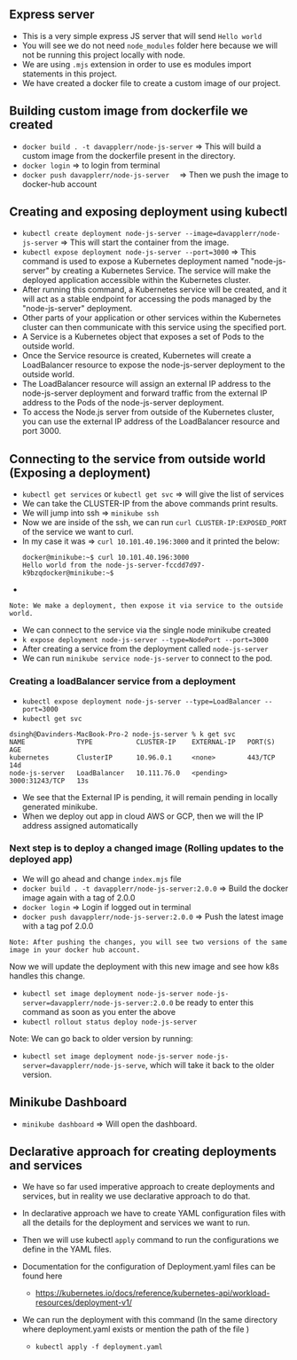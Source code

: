 ## Express server

- This is a very simple express JS server that will send `Hello world`
- You will see we do not need `node_modules` folder here because we will not be running this project locally with node.
- We are using `.mjs` extension in order to use es modules import statements in this project.
- We have created a docker file to create a custom image of our project.

## Building custom image from dockerfile we created

- `docker build . -t davapplerr/node-js-server` => This will build a custom image from the dockerfile present in the directory.
- `docker login` => to login from terminal
- `docker push davapplerr/node-js-server  ` => Then we push the image to docker-hub account

## Creating and exposing deployment using kubectl

- `kubectl create deployment node-js-server --image=davapplerr/node-js-server` => This will start the container from the image.
- `kubectl expose deployment node-js-server --port=3000` => This command is used to expose a Kubernetes deployment named "node-js-server" by creating a Kubernetes Service. The service will make the deployed application accessible within the Kubernetes cluster.
- After running this command, a Kubernetes service will be created, and it will act as a stable endpoint for accessing the pods managed by the "node-js-server" deployment.
- Other parts of your application or other services within the Kubernetes cluster can then communicate with this service using the specified port.
- A Service is a Kubernetes object that exposes a set of Pods to the outside world.
- Once the Service resource is created, Kubernetes will create a LoadBalancer resource to expose the node-js-server deployment to the outside world.
- The LoadBalancer resource will assign an external IP address to the node-js-server deployment and forward traffic from the external IP address to the Pods of the node-js-server deployment.
- To access the Node.js server from outside of the Kubernetes cluster, you can use the external IP address of the LoadBalancer resource and port 3000.

## Connecting to the service from outside world (Exposing a deployment)

- `kubectl get services` or `kubectl get svc` => will give the list of services
- We can take the CLUSTER-IP from the above commands print results.
- We will jump into ssh => `minikube ssh`
- Now we are inside of the ssh, we can run `curl CLUSTER-IP:EXPOSED_PORT` of the service we want to curl.
- In my case it was => `curl 10.101.40.196:3000` and it printed the below:
  ```
  docker@minikube:~$ curl 10.101.40.196:3000
  Hello world from the node-js-server-fccdd7d97-k9bzqdocker@minikube:~$
  ```
-

```
Note: We make a deployment, then expose it via service to the outside world.
```

- We can connect to the service via the single node minikube created
- `k expose deployment node-js-server --type=NodePort --port=3000`
- After creating a service from the deployment called `node-js-server`
- We can run `minikube service node-js-server` to connect to the pod.

### Creating a loadBalancer service from a deployment

- `kubectl expose deployment node-js-server --type=LoadBalancer --port=3000`
- `kubectl get svc`

```
dsingh@Davinders-MacBook-Pro-2 node-js-server % k get svc
NAME             TYPE           CLUSTER-IP    EXTERNAL-IP   PORT(S)          AGE
kubernetes       ClusterIP      10.96.0.1     <none>        443/TCP          14d
node-js-server   LoadBalancer   10.111.76.0   <pending>     3000:31243/TCP   13s
```

- We see that the External IP is pending, it will remain pending in locally generated minikube.
- When we deploy out app in cloud AWS or GCP, then we will the IP address assigned automatically

### Next step is to deploy a changed image (Rolling updates to the deployed app)

- We will go ahead and change `index.mjs` file
- `docker build . -t davapplerr/node-js-server:2.0.0` => Build the docker image again with a tag of 2.0.0
- `docker login` => Login if logged out in terminal
- `docker push davapplerr/node-js-server:2.0.0` => Push the latest image with a tag pof 2.0.0

```
Note: After pushing the changes, you will see two versions of the same image in your docker hub account.
```

Now we will update the deployment with this new image and see how k8s handles this change.

- `kubectl set image deployment node-js-server node-js-server=davapplerr/node-js-server:2.0.0`
  be ready to enter this command as soon as you enter the above
- `kubectl rollout status deploy node-js-server`

Note: We can go back to older version by running:

- `kubectl set image deployment node-js-server node-js-server=davapplerr/node-js-serve`, which will take it back to the older version.

## Minikube Dashboard

- `minikube dashboard` => Will open the dashboard.

## Declarative approach for creating deployments and services

- We have so far used imperative approach to create deployments and services, but in reality we use declarative approach to do that.
- In declarative approach we have to create YAML configuration files with all the details for the deployment and services we want to run.
- Then we will use kubectl `apply` command to run the configurations we define in the YAML files.

- Documentation for the configuration of Deployment.yaml files can be found here

  - https://kubernetes.io/docs/reference/kubernetes-api/workload-resources/deployment-v1/

- We can run the deployment with this command (In the same directory where deployment.yaml exists or mention the path of the file )
  - `kubectl apply -f deployment.yaml`
